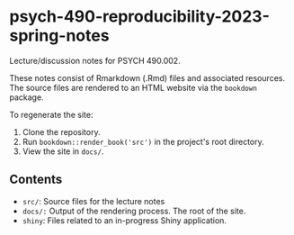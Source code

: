 # psych-490-reproducibility-2023-spring-notes

Lecture/discussion notes for PSYCH 490.002.

These notes consist of Rmarkdown (.Rmd) files and associated resources. The source files are rendered to an HTML website via the `bookdown` package.

To regenerate the site:

1. Clone the repository.
2. Run `bookdown::render_book('src')` in the project's root directory.
3. View the site in `docs/`.

## Contents

- `src/`: Source files for the lecture notes
- `docs/:` Output of the rendering process. The root of the site.
- `shiny`: Files related to an in-progress Shiny application.
